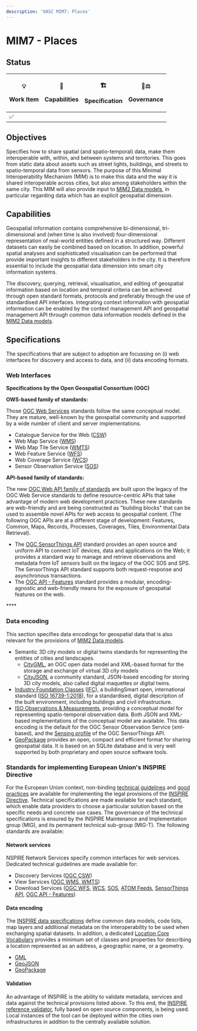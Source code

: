 ```yaml
---
description: 'OASC MIM7: Places'
---
```


# MIM7 - Places

## Status <a href="mim1-contextinformationmanagement-goal" id="mim1-contextinformationmanagement-goal"></a>

| <p>💡</p><p>Work Item</p> | <p>🧩</p><p>Capabilities</p> | <p>🏗</p><p>Specification</p> | <p>👩⚖</p><p>Governance</p> |
| ------------------------- | ---------------------------- | ----------------------------- | --------------------------- |
| ✅                         |                              |                               |                             |

## Objectives <a href="mim1-contextinformationmanagement-goal" id="mim1-contextinformationmanagement-goal"></a>

Specifies how to share spatial (and spatio-temporal) data, make them interoperable with, within, and between systems and territories. This goes from static data about assets such as street lights, buildings, and streets to spatio-temporal data from sensors. The purpose of this Minimal Interoperability Mechanism (MIM) is to make this data and the way it is shared interoperable across cities, but also among stakeholders within the same city. This MIM will also provide input to [MIM2 Data models](oasc-mim-2-data-models.md), in particular regarding data which has an explicit geospatial dimension.

## Capabilities

Geospatial information contains comprehensive bi-dimensional, tri-dimensional and (when time is also involved) four-dimensional representation of real-world entities defined in a structured way. Different datasets can easily be combined based on location. In addition, powerful spatial analyses and sophisticated visualisation can be performed that provide important insights to different stakeholders in the city. It is therefore essential to include the geospatial data dimension into smart city information systems.

The discovery, querying, retrieval, visualisation, and editing of geospatial information based on location and temporal criteria can be achieved through open standard formats, protocols and preferably through the use of standardised API interfaces. Integrating context information with geospatial information can be enabled by the context management API and geospatial management API through common data information models defined in the [MIM2 Data models](oasc-mim-2-data-models.md).

## Specifications <a href="mim3-ecosystemtransactionmanagement-recommendedspecifications" id="mim3-ecosystemtransactionmanagement-recommendedspecifications"></a>

The specifications that are subject to adoption are focussing on (i) web interfaces for discovery and access to data, and (ii) data encoding formats.

### Web Interfaces

**Specifications by the Open Geospatial Consortium (OGC)**

**OWS-based family of standards:**

Those [OGC Web Services](https://www.ogc.org/standards/owc) standards follow the same conceptual model. They are mature, well-known by the geospatial community and supported by a wide number of client and server implementations.

* Catalogue Service for the Web ([CSW](https://www.ogc.org/standards/cat))
* Web Map Service ([WMS](https://www.ogc.org/standards/wms))
* Web Map Tile Service ([WMTS](https://www.ogc.org/standards/wmts))
* Web Feature Service ([WFS](https://www.ogc.org/standards/wfs))
* Web Coverage Service ([WCS](https://www.ogc.org/standards/wcs))
* Sensor Observation Service ([SOS](https://www.ogc.org/standards/sos))

**API-based family of standards:**

The new [OGC Web API family of standards](https://ogcapi.ogc.org/#standards) are built upon the legacy of the OGC Web Service standards to define resource-centric APIs that take advantage of modern web development practices. These new standards are web-friendly and are being constructed as "building blocks" that can be used to assemble novel APIs for web access to geospatial content. (The following OGC APIs are at a different stage of development: Features, Common, Maps, Records, Processes, Coverages, Tiles, Environmental Data Retrieval).

* The [OGC SensorThings API](https://www.ogc.org/standards/sensorthings) standard provides an open source and uniform API to connect IoT devices, data and applications on the Web; it provides a standard way to manage and retrieve observations and metadata from IoT sensors built on the legacy of the OGC SOS and SPS. The SensorThings API standard supports both request-response and asynchronous transactions.
* The [OGC API - Features](https://www.ogc.org/standards/ogcapi-features) standard provides a modular, encoding-agnostic and web-friendly means for the exposure of geospatial features on the web. &#x20;

\*\*\*\*

### Data encoding

This section specifies data encodings for geospatial data that is also relevant for the provisions of [MIM2 Data models](oasc-mim-2-data-models.md).

* Semantic 3D city models or digital twins standards for representing the entities of cities and landscapes.
  * [CityGML](https://www.ogc.org/standards/citygml), an OGC open data model and XML-based format for the storage and exchange of virtual 3D city models
  * [CityJSON](https://www.cityjson.org), a community standard, JSON-based encoding for storing 3D city models, also called digital maquettes or digital twins.
* [Industry Foundation Classes](https://technical.buildingsmart.org/standards/ifc) ([IFC](https://technical.buildingsmart.org/standards/ifc/ifc-formats/)), a buildingSmart open, international standard ([ISO 16739-1:2018](https://www.iso.org/standard/70303.html)), for a standardised, digital description of the built environment, including buildings and civil infrastructure.
* [ISO Observations & Measurements](https://www.ogc.org/standards/om), providing a conceptual model for representing spatio-temporal observation data. Both JSON and XML-based implementations of the conceptual model are available. This data encoding is the default for the OGC Sensor Observation Service (xml-based), and the [Sensing profile](http://docs.opengeospatial.org/is/15-078r6/15-078r6.html) of the OGC SensorThings API.
* [GeoPackage](https://www.geopackage.org) provides an open, compact and efficient format for sharing geospatial data. It is based on an SQLite database and is very well supported by both proprietary and open source software tools.

### Standards for implementing European Union's INSPIRE Directive

For the European Union context, non-binding [technical guidelines](https://inspire.ec.europa.eu/Technical-Guidelines) and [good practices](https://inspire.ec.europa.eu/portfolio/good-practice-library) are available for implementing the legal provisions of the [INSPIRE Directive](https://inspire.ec.europa.eu). Technical specifications are made available for each standard, which enable data providers to choose a particular solution based on the specific needs and concrete use cases. The governance of the technical specifications is ensured by the INSPIRE Maintenance and Implementation group (MIG), and its permanent technical sub-group (MIG-T). The following standards are available:

#### Network services

NSPIRE Network Services specify common interfaces for web services. Dedicated technical guidelines are made available for:

* Discovery Services ([OGC CSW](https://inspire.ec.europa.eu/documents/technical-guidance-implementation-inspire-discovery-services-0))
* View Services ([OGC WMS, WMTS](https://inspire.ec.europa.eu/documents/technical-guidance-implementation-inspire-view-services-1))
* Download Services ([OGC WFS](https://inspire.ec.europa.eu/documents/technical-guidance-implementation-inspire-download-services), [WCS](https://inspire.ec.europa.eu/id/document/tg/download-wcs), [SOS](https://inspire.ec.europa.eu/id/document/tg/download-sos), [ATOM Feeds](https://inspire.ec.europa.eu/documents/technical-guidance-implementation-inspire-download-services), [SensorThings API](https://github.com/INSPIRE-MIF/gp-ogc-sensorthings-api), [OGC API - Features](https://github.com/INSPIRE-MIF/gp-ogc-api-features/blob/master/spec/oapif-inspire-download.md))

#### Data encoding

The [INSPIRE data specifications](https://inspire.ec.europa.eu/Technical-Guidelines) define common data models, code lists, map layers and additional metadata on the interoperability to be used when exchanging spatial datasets. In addition, a dedicated [Location Core Vocabulary](https://joinup.ec.europa.eu/collection/semantic-interoperability-community-semic/solution/core-location-vocabulary/release/100) provides a minimum set of classes and properties for describing a location represented as an address, a geographic name, or a geometry.

* [GML](https://github.com/INSPIRE-MIF/application-schemas)
* [GeoJSON](https://github.com/INSPIRE-MIF/2017.2/blob/master/GeoJSON/geojson-encoding-rule.md)
* [GeoPackage](https://github.com/INSPIRE-MIF/gp-geopackage-encodings)

#### Validation

An advantage of INSPIRE is the ability to validate metadata, services and data against the technical provisions listed above. To this end, the [INSPIRE reference validator](https://inspire.ec.europa.eu/validator/), fully based on open source components, is being used. Local instances of the tool can be deployed within the cities own infrastructures in addition to the centrally available solution.
